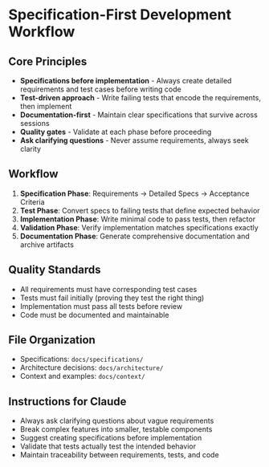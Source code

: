 # Specification-First Development Workflow

## Core Principles
- **Specifications before implementation** - Always create detailed requirements and test cases before writing code
- **Test-driven approach** - Write failing tests that encode the requirements, then implement
- **Documentation-first** - Maintain clear specifications that survive across sessions
- **Quality gates** - Validate at each phase before proceeding
- **Ask clarifying questions** - Never assume requirements, always seek clarity

## Workflow
1. **Specification Phase**: Requirements → Detailed Specs → Acceptance Criteria
2. **Test Phase**: Convert specs to failing tests that define expected behavior  
3. **Implementation Phase**: Write minimal code to pass tests, then refactor
4. **Validation Phase**: Verify implementation matches specifications exactly
5. **Documentation Phase**: Generate comprehensive documentation and archive artifacts

## Quality Standards
- All requirements must have corresponding test cases
- Tests must fail initially (proving they test the right thing)
- Implementation must pass all tests before review
- Code must be documented and maintainable

## File Organization
- Specifications: `docs/specifications/`
- Architecture decisions: `docs/architecture/`
- Context and examples: `docs/context/`

## Instructions for Claude
- Always ask clarifying questions about vague requirements
- Break complex features into smaller, testable components  
- Suggest creating specifications before implementation
- Validate that tests actually test the intended behavior
- Maintain traceability between requirements, tests, and code